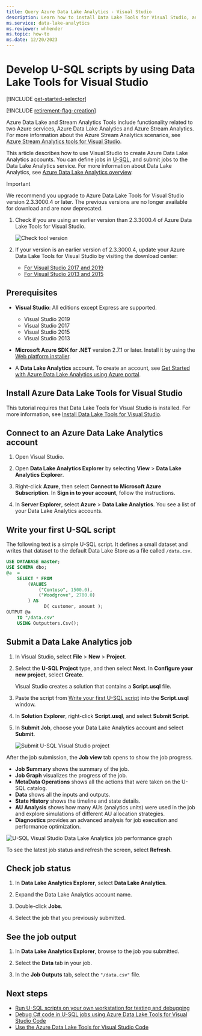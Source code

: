 ```yaml
---
title: Query Azure Data Lake Analytics - Visual Studio
description: Learn how to install Data Lake Tools for Visual Studio, and how to develop and test U-SQL scripts. 
ms.service: data-lake-analytics
ms.reviewer: whhender
ms.topic: how-to
ms.date: 12/20/2023
---
```


# Develop U-SQL scripts by using Data Lake Tools for Visual Studio

[!INCLUDE [get-started-selector](../../includes/data-lake-analytics-selector-get-started.md)]

[!INCLUDE [retirement-flag-creation](includes/retirement-flag-creation.md)]

Azure Data Lake and Stream Analytics Tools include functionality related to two Azure services, Azure Data Lake Analytics and Azure Stream Analytics. For more information about the Azure Stream Analytics scenarios, see [Azure Stream Analytics tools for Visual Studio](../stream-analytics/stream-analytics-tools-for-visual-studio-install.md).

This article describes how to use Visual Studio to create Azure Data Lake Analytics accounts. You can define jobs in [U-SQL](data-lake-analytics-u-sql-get-started.md), and submit jobs to the Data Lake Analytics service. For more information about Data Lake Analytics, see [Azure Data Lake Analytics overview](data-lake-analytics-overview.md).

> [!IMPORTANT]
> We recommend you upgrade to Azure Data Lake Tools for Visual Studio version 2.3.3000.4 or later. The previous versions are no longer available for download and are now deprecated.
>
> 1. Check if you are using an earlier version than 2.3.3000.4 of Azure Data Lake Tools for Visual Studio.
>
>    ![Check tool version](./media/data-lake-analytics-data-lake-tools-get-started/data-lake-analytics-data-lake-tools-about-data-lake.png)
>
> 1. If your version is an earlier version of 2.3.3000.4, update your Azure Data Lake Tools for Visual Studio by visiting the download center:
>    - [For Visual Studio 2017 and 2019](https://marketplace.visualstudio.com/items?itemName=ADLTools.AzureDataLakeandStreamAnalyticsTools)
>    - [For Visual Studio 2013 and 2015](https://www.microsoft.com/en-us/download/details.aspx?id=49504)

## Prerequisites

* **Visual Studio**: All editions except Express are supported.

  * Visual Studio 2019
  * Visual Studio 2017
  * Visual Studio 2015
  * Visual Studio 2013

* **Microsoft Azure SDK for .NET** version 2.7.1 or later. Install it by using the [Web platform installer](https://www.microsoft.com/web/downloads/platform.aspx).
* A **Data Lake Analytics** account. To create an account, see [Get Started with Azure Data Lake Analytics using Azure portal](data-lake-analytics-get-started-portal.md).

## Install Azure Data Lake Tools for Visual Studio

This tutorial requires that Data Lake Tools for Visual Studio is installed. For more information, see [Install Data Lake Tools for Visual Studio](data-lake-analytics-data-lake-tools-install.md).

## Connect to an Azure Data Lake Analytics account

1. Open Visual Studio.

1. Open **Data Lake Analytics Explorer** by selecting **View** > **Data Lake Analytics Explorer**.

1. Right-click **Azure**, then select **Connect to Microsoft Azure Subscription**. In **Sign in to your account**, follow the instructions.

1. In **Server Explorer**, select **Azure** > **Data Lake Analytics**. You see a list of your Data Lake Analytics accounts.

## Write your first U-SQL script

The following text is a simple U-SQL script. It defines a small dataset and writes that dataset to the default Data Lake Store as a file called `/data.csv`.

```sql
USE DATABASE master;
USE SCHEMA dbo;
@a  = 
    SELECT * FROM 
        (VALUES
            ("Contoso", 1500.0),
            ("Woodgrove", 2700.0)
        ) AS 
              D( customer, amount );
OUTPUT @a
    TO "/data.csv"
    USING Outputters.Csv();
```

## Submit a Data Lake Analytics job

1. In Visual Studio, select **File** > **New** > **Project**.

1. Select the **U-SQL Project** type, and then select **Next**. In **Configure your new project**, select **Create**.

   Visual Studio creates a solution that contains a **Script.usql** file.

1. Paste the script from [Write your first U-SQL script](#write-your-first-u-sql-script) into the **Script.usql** window.

1. In **Solution Explorer**, right-click **Script.usql**, and select **Submit Script**.

1. In **Submit Job**, choose your Data Lake Analytics account and select **Submit**.

   ![Submit U-SQL Visual Studio project](./media/data-lake-analytics-data-lake-tools-get-started/data-lake-analytics-submit-job-vs2019.png)

After the job submission, the **Job view** tab opens to show the job progress.

* **Job Summary** shows the summary of the job.
* **Job Graph** visualizes the progress of the job.
* **MetaData Operations** shows all the actions that were taken on the U-SQL catalog.
* **Data** shows all the inputs and outputs.
* **State History** shows the timeline and state details.
* **AU Analysis** shows how many AUs (analytics units) were used in the job and explore simulations of different AU allocation strategies.
* **Diagnostics** provides an advanced analysis for job execution and performance optimization.

![U-SQL Visual Studio Data Lake Analytics job performance graph](./media/data-lake-analytics-data-lake-tools-get-started/data-lake-analytics-data-lake-tools-performance-graph.png)

To see the latest job status and refresh the screen, select **Refresh**.

## Check job status

1. In **Data Lake Analytics Explorer**, select **Data Lake Analytics**.

1. Expand the Data Lake Analytics account name.

1. Double-click **Jobs**.

1. Select the job that you previously submitted.

## See the job output

1. In **Data Lake Analytics Explorer**, browse to the job you submitted.

1. Select the **Data** tab in your job.

1. In the **Job Outputs** tab, select the `"/data.csv"` file.

## Next steps

* [Run U-SQL scripts on your own workstation for testing and debugging](data-lake-analytics-data-lake-tools-local-run.md)
* [Debug C# code in U-SQL jobs using Azure Data Lake Tools for Visual Studio Code](data-lake-tools-for-vscode-local-run-and-debug.md)
* [Use the Azure Data Lake Tools for Visual Studio Code](data-lake-analytics-data-lake-tools-for-vscode.md)
